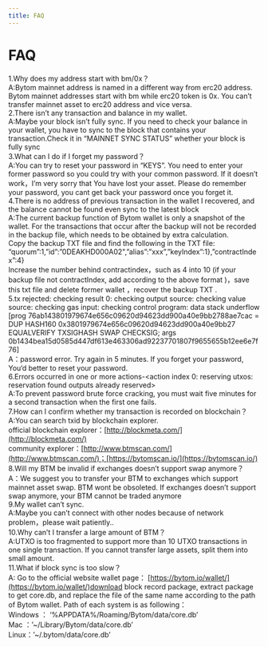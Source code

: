 ```yaml
---
title: FAQ
---
```


# FAQ

1.Why does my address start with bm/0x？<br />A:Bytom mainnet address is named in a different way from erc20 address. Bytom mainnet addresses start with bm while erc20 token is 0x. You can’t transfer mainnet asset to erc20 address and vice versa.<br />2.There isn’t any transaction and balance in my wallet.<br />A:Maybe your block isn’t fully sync. If you need to check your balance in your wallet, you have to sync to the block that contains your transaction.Check it in “MAINNET SYNC STATUS” whether your block is fully sync<br />3.What can I do if I forget my password？<br />A:You can try to reset your password in “KEYS”. You need to enter your former password so you could try with your common password. If it doesn’t work，I’m very sorry that You have lost your asset. Please do remember your password, you cant get back your password once you forget it.<br />4.There is no address of previous transaction in the wallet I recovered, and the balance cannot be found even sync to the latest block<br />A:The current backup function of Bytom wallet is only a snapshot of the wallet. For the transactions that occur after the backup will not be recorded in the backup file, which needs to be obtained by extra calculation.<br />Copy the backup TXT file and find the following in the TXT file:<br />“quorum”:1,”id”:”0DEAKHD000A02",”alias”:”xxx”,”keyIndex”:1},”contractIndex”:4} <br />Increase the number behind contractindex，such as 4 into 10 (if your backup file not contractIndex, add according to the above format )，save this txt file and delete former wallet ，recover the backup TXT .<br />5.tx rejected: checking result 0: checking output source: checking value source: checking gas input: checking control program: data stack underflow [prog 76ab143801979674e656c09620d94623dd900a40e9bb2788ae7cac = DUP HASH160 0x3801979674e656c09620d94623dd900a40e9bb27 EQUALVERIFY TXSIGHASH SWAP CHECKSIG; args 0b1434bea15d0585d447df613e463306ad92237701807f9655655b12ee6e7f76]<br />A：password error. Try again in 5 minutes. If you forget your password, You‘d better to reset your password.<br />6.Errors occurred in one or more actions-<action index 0: reserving utxos: reservation found outputs already reserved><br />A:To prevent password brute force cracking, you must wait five minutes for a second transaction when the first one fails.<br />7.How can I confirm whether my transaction is recorded on blockchain？<br />A:You can search txid by blockchain explorer.<br />official blockchain explorer：[http://blockmeta.com/](http://blockmeta.com/)<br />community explorer：[http://www.btmscan.com/](http://www.btmscan.com/)；[https://bytomscan.io/](https://bytomscan.io/)<br />8.Will my BTM be invalid if exchanges doesn’t support swap anymore？<br />A：We suggest you to transfer your BTM to exchanges which support mainnet asset swap. BTM wont be obsoleted. If exchanges doesn’t support swap anymore, your BTM cannot be traded anymore<br />9.My wallet can’t sync.<br />A:Maybe you can’t connect with other nodes because of network problem，please wait patiently..<br />10.Why can’t I transfer a large amount of BTM？<br />A:UTXO is too fragmented to support more than 10 UTXO transactions in one single transaction. If you cannot transfer large assets, split them into small amount.<br />11.What if block sync is too slow？<br />A: Go to the official website wallet page： [https://bytom.io/wallet/](https://bytom.io/wallet/)download block record package, extract package to get core.db, and replace the file of the same name according to the path of Bytom wallet. Path of each system is as following：<br />Windows ： ‘%APPDATA%/Roaming/Bytom/data/core.db’<br />Mac ：’~/Library/Bytom/data/core.db’<br />Linux：’~/.bytom/data/core.db’
